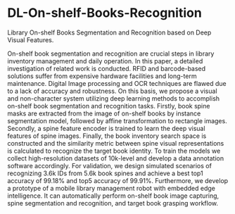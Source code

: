 # DL-On-shelf-Books-Recognition
Library On-shelf Books Segmentation and Recognition based on Deep Visual Features.

On-shelf book segmentation and recognition are crucial steps in library inventory management and daily operation. In this paper, a detailed investigation of related work is conducted. RFID and barcode-based solutions suffer from expensive hardware facilities and long-term maintenance. Digital Image processing and OCR techniques are flawed due to a lack of accuracy and robustness. On this basis, we propose a visual and non-character system utilizing deep learning methods to accomplish on-shelf book segmentation and recognition tasks. Firstly, book spine masks are extracted from the image of on-shelf books by instance segmentation model, followed by affine transformation to rectangle images. Secondly, a spine feature encoder is trained to learn the deep visual features of spine images. Finally, the book inventory search space is constructed and the similarity metric between spine visual representations is calculated to recognize the target book identity. To train the models we collect high-resolution datasets of 10k-level and develop a data annotation software accordingly. For validation, we design simulated scenarios of recognizing 3.6k IDs from 5.6k book spines and achieve a best top1 accuracy of 99.18\% and top5 accuracy of 99.91\%. Furthermore, we develop a prototype of a mobile library management robot with embedded edge intelligence. It can automatically perform on-shelf book image capturing, spine segmentation and recognition, and target book grasping workflow.
